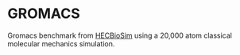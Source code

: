 # GROMACS

Gromacs benchmark from [HECBioSim](https://www.hecbiosim.ac.uk/access-hpc/benchmarks)
using a 20,000 atom classical molecular mechanics simulation.
